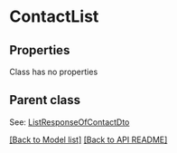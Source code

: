 
# ContactList
## Properties
Class has no properties


## Parent class

See: [ListResponseOfContactDto](ListResponseOfContactDto.md)

[[Back to Model list]](Models.md) [[Back to API README]](README.md)

